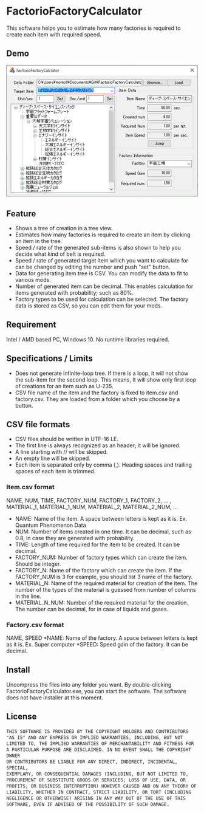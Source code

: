 # FactorioFactoryCalculator

This software helps you to estimate how many factories is required to create each item with required speed.

## Demo
![Image](https://github.com/nibasya/FactorioFactoryCalculator/raw/GitResources/FactorioFactoryCalculator.png)

## Feature
* Shows a tree of creation in a tree view.
* Estimates how many factories is required to create an item by clicking an item in the tree.
* Speed / rate of the generated sub-items is also shown to help you decide what kind of belt is required.
* Speed / rate of generated target item which you want to calculate for can be changed by editing the number and push "set" button.
* Data for generating item tree is CSV. You can modify the data to fit to various mods.
* Number of generated item can be decimal. This enables calculation for items generated with probability; such as 80%.
* Factory types to be used for calculation can be selected. The factory data is stored as CSV, so you can edit them for your mods.

## Requirement
Intel / AMD based PC, Windows 10. No runtime libraries required.

## Specifications / Limits
* Does not generate infinite-loop tree. If there is a loop, it will not show the sub-item for the second loop. This means, It will show only first loop of creations for an item such as U-235.
* CSV file name of the item and the factory is fixed to item.csv and factory.csv. They are loaded from a folder which you choose by a button.

## CSV file formats
* CSV files should be written in UTF-16 LE.
* The first line is always recognized as an header; it will be ignored.
* A line starting with // will be skipped.
* An empty line will be skipped.
* Each item is separated only by comma (,). Heading spaces and trailing spaces of each item is trimmed.

### Item.csv format
NAME, NUM, TIME, FACTORY_NUM, FACTORY_1, FACTORY_2, ... , MATERIAL_1, MATERIAL_1_NUM, MATERIAL_2, MATERIAL_2_NUM, ...
* NAME: Name of the item. A space between letters is kept as it is. Ex. Quantum Phenomenon Data
* NUM: Number of items created in one time. It can be decimal, such as 0.8, in case they are generated with probability.
* TIME: Length of time required for the item to be created. It can be decimal.
* FACTORY_NUM: Number of factory types which can create the item. Should be integer.
* FACTORY_N: Name of the factory which can create the item. If the FACTORY_NUM is 3 for example, you should list 3 name of the factory.
* MATERIAL_N: Name of the required material for creation of the item. The number of the types of the material is guessed from number of columns in the line.
* MATERIAL_N_NUM: Number of the required material for the creation. The number can be decimal, for in case of liquids and gases.

### Factory.csv format
NAME, SPEED
*NAME: Name of the factory. A space between letters is kept as it is. Ex. Super computer
*SPEED: Speed gain of the factory. It can be decimal.


## Install
 Uncompress the files into any folder you want. By double-clicking FactorioFactoryCalculator.exe, you can start the software. The software does not have installer at this moment.

## License
    THIS SOFTWARE IS PROVIDED BY THE COPYRIGHT HOLDERS AND CONTRIBUTORS
    "AS IS" AND ANY EXPRESS OR IMPLIED WARRANTIES, INCLUDING, BUT NOT
    LIMITED TO, THE IMPLIED WARRANTIES OF MERCHANTABILITY AND FITNESS FOR
    A PARTICULAR PURPOSE ARE DISCLAIMED. IN NO EVENT SHALL THE COPYRIGHT OWNER
    OR CONTRIBUTORS BE LIABLE FOR ANY DIRECT, INDIRECT, INCIDENTAL, SPECIAL,
    EXEMPLARY, OR CONSEQUENTIAL DAMAGES (INCLUDING, BUT NOT LIMITED TO,
    PROCUREMENT OF SUBSTITUTE GOODS OR SERVICES; LOSS OF USE, DATA, OR
    PROFITS; OR BUSINESS INTERRUPTION) HOWEVER CAUSED AND ON ANY THEORY OF
    LIABILITY, WHETHER IN CONTRACT, STRICT LIABILITY, OR TORT (INCLUDING
    NEGLIGENCE OR OTHERWISE) ARISING IN ANY WAY OUT OF THE USE OF THIS
    SOFTWARE, EVEN IF ADVISED OF THE POSSIBILITY OF SUCH DAMAGE.
